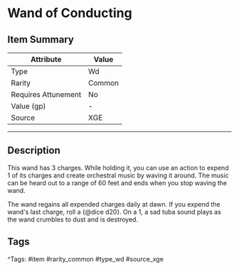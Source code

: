 # Wand of Conducting

## Item Summary

| Attribute            | Value                        |
|----------------------|------------------------------|
| Type                 | Wd |
| Rarity               | Common             |
| Requires Attunement  | No                |
| Value (gp)           | -    |
| Source               | XGE |

---

## Description

This wand has 3 charges. While holding it, you can use an action to expend 1 of its charges and create orchestral music by waving it around. The music can be heard out to a range of 60 feet and ends when you stop waving the wand.

The wand regains all expended charges daily at dawn. If you expend the wand's last charge, roll a {@dice d20}. On a 1, a sad tuba sound plays as the wand crumbles to dust and is destroyed.

## Tags

^Tags: #item #rarity_common #type_wd #source_xge